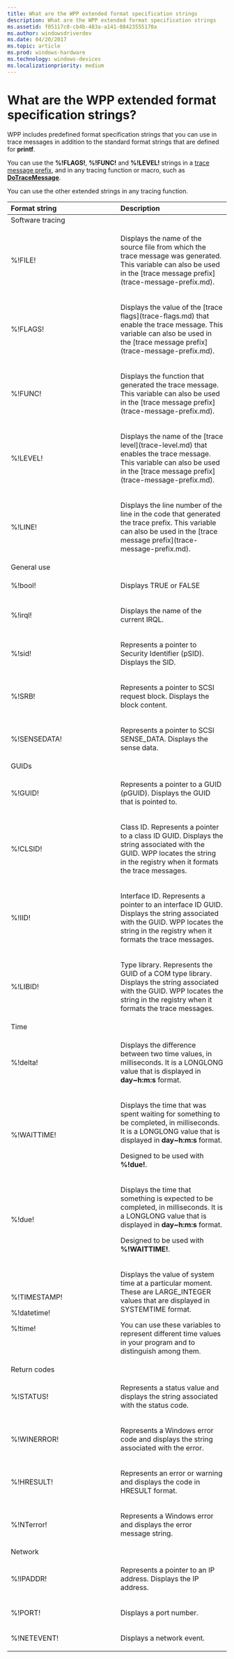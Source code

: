 ```yaml
---
title: What are the WPP extended format specification strings
description: What are the WPP extended format specification strings
ms.assetid: f05117c0-cb4b-483a-a141-08423555170a
ms.author: windowsdriverdev
ms.date: 04/20/2017
ms.topic: article
ms.prod: windows-hardware
ms.technology: windows-devices
ms.localizationpriority: medium
---
```


# What are the WPP extended format specification strings?


WPP includes predefined format specification strings that you can use in trace messages in addition to the standard format strings that are defined for **printf**.

You can use the **%!FLAGS!**, **%!FUNC!** and **%!LEVEL!** strings in a [trace message prefix](trace-message-prefix.md), and in any tracing function or macro, such as [**DoTraceMessage**](https://msdn.microsoft.com/library/windows/hardware/ff544918).

You can use the other extended strings in any tracing function.

<table>
<colgroup>
<col width="50%" />
<col width="50%" />
</colgroup>
<thead>
<tr class="header">
<th align="left">Format string</th>
<th align="left">Description</th>
</tr>
</thead>
<tbody>
<tr class="odd">
<td align="left">Software tracing</td>
<td align="left"></td>
</tr>
<tr class="even">
<td align="left"><p>%!FILE!</p></td>
<td align="left"><p>Displays the name of the source file from which the trace message was generated. This variable can also be used in the [trace message prefix](trace-message-prefix.md).</p></td>
</tr>
<tr class="odd">
<td align="left"><p>%!FLAGS!</p></td>
<td align="left"><p>Displays the value of the [trace flags](trace-flags.md) that enable the trace message. This variable can also be used in the [trace message prefix](trace-message-prefix.md).</p></td>
</tr>
<tr class="even">
<td align="left"><p>%!FUNC!</p></td>
<td align="left"><p>Displays the function that generated the trace message. This variable can also be used in the [trace message prefix](trace-message-prefix.md).</p></td>
</tr>
<tr class="odd">
<td align="left"><p>%!LEVEL!</p></td>
<td align="left"><p>Displays the name of the [trace level](trace-level.md) that enables the trace message. This variable can also be used in the [trace message prefix](trace-message-prefix.md).</p></td>
</tr>
<tr class="even">
<td align="left"><p>%!LINE!</p></td>
<td align="left"><p>Displays the line number of the line in the code that generated the trace prefix. This variable can also be used in the [trace message prefix](trace-message-prefix.md).</p></td>
</tr>
<tr class="odd">
<td align="left">General use</td>
<td align="left"></td>
</tr>
<tr class="even">
<td align="left"><p>%!bool!</p></td>
<td align="left"><p>Displays TRUE or FALSE</p></td>
</tr>
<tr class="odd">
<td align="left"><p>%!irql!</p></td>
<td align="left"><p>Displays the name of the current IRQL.</p></td>
</tr>
<tr class="even">
<td align="left"><p>%!sid!</p></td>
<td align="left"><p>Represents a pointer to Security Identifier (pSID). Displays the SID.</p></td>
</tr>
<tr class="odd">
<td align="left"><p>%!SRB!</p></td>
<td align="left"><p>Represents a pointer to SCSI request block. Displays the block content.</p></td>
</tr>
<tr class="even">
<td align="left"><p>%!SENSEDATA!</p></td>
<td align="left"><p>Represents a pointer to SCSI SENSE_DATA. Displays the sense data.</p></td>
</tr>
<tr class="odd">
<td align="left">GUIDs</td>
<td align="left"></td>
</tr>
<tr class="even">
<td align="left"><p>%!GUID!</p></td>
<td align="left"><p>Represents a pointer to a GUID (pGUID). Displays the GUID that is pointed to.</p></td>
</tr>
<tr class="odd">
<td align="left"><p>%!CLSID!</p></td>
<td align="left"><p>Class ID. Represents a pointer to a class ID GUID. Displays the string associated with the GUID. WPP locates the string in the registry when it formats the trace messages.</p></td>
</tr>
<tr class="even">
<td align="left"><p>%!IID!</p></td>
<td align="left"><p>Interface ID. Represents a pointer to an interface ID GUID. Displays the string associated with the GUID. WPP locates the string in the registry when it formats the trace messages.</p></td>
</tr>
<tr class="odd">
<td align="left"><p>%!LIBID!</p></td>
<td align="left"><p>Type library. Represents the GUID of a COM type library. Displays the string associated with the GUID. WPP locates the string in the registry when it formats the trace messages.</p></td>
</tr>
<tr class="even">
<td align="left">Time</td>
<td align="left"></td>
</tr>
<tr class="odd">
<td align="left"><p>%!delta!</p></td>
<td align="left"><p>Displays the difference between two time values, in milliseconds. It is a LONGLONG value that is displayed in <strong>day~h:m:s</strong> format.</p></td>
</tr>
<tr class="even">
<td align="left"><p>%!WAITTIME!</p></td>
<td align="left"><p>Displays the time that was spent waiting for something to be completed, in milliseconds. It is a LONGLONG value that is displayed in <strong>day~h:m:s</strong> format.</p>
<p>Designed to be used with <strong>%!due!</strong>.</p></td>
</tr>
<tr class="odd">
<td align="left"><p>%!due!</p></td>
<td align="left"><p>Displays the time that something is expected to be completed, in milliseconds. It is a LONGLONG value that is displayed in <strong>day~h:m:s</strong> format.</p>
<p>Designed to be used with <strong>%!WAITTIME!</strong>.</p></td>
</tr>
<tr class="even">
<td align="left"><p>%!TIMESTAMP!</p>
<p>%!datetime!</p>
<p>%!time!</p></td>
<td align="left"><p>Displays the value of system time at a particular moment. These are LARGE_INTEGER values that are displayed in SYSTEMTIME format.</p>
<p>You can use these variables to represent different time values in your program and to distinguish among them.</p></td>
</tr>
<tr class="odd">
<td align="left">Return codes</td>
<td align="left"></td>
</tr>
<tr class="even">
<td align="left"><p>%!STATUS!</p></td>
<td align="left"><p>Represents a status value and displays the string associated with the status code.</p></td>
</tr>
<tr class="odd">
<td align="left"><p>%!WINERROR!</p></td>
<td align="left"><p>Represents a Windows error code and displays the string associated with the error.</p></td>
</tr>
<tr class="even">
<td align="left"><p>%!HRESULT!</p></td>
<td align="left"><p>Represents an error or warning and displays the code in HRESULT format.</p></td>
</tr>
<tr class="odd">
<td align="left"><p>%!NTerror!</p></td>
<td align="left"><p>Represents a Windows error and displays the error message string.</p></td>
</tr>
<tr class="even">
<td align="left">Network</td>
<td align="left"></td>
</tr>
<tr class="odd">
<td align="left"><p>%!IPADDR!</p></td>
<td align="left"><p>Represents a pointer to an IP address. Displays the IP address.</p></td>
</tr>
<tr class="even">
<td align="left"><p>%!PORT!</p></td>
<td align="left"><p>Displays a port number.</p></td>
</tr>
<tr class="odd">
<td align="left"><p>%!NETEVENT!</p></td>
<td align="left"><p>Displays a network event.</p></td>
</tr>
</tbody>
</table>

 

 

 





